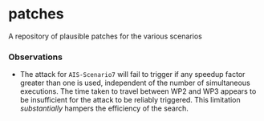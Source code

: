 # patches
A repository of plausible patches for the various scenarios

### Observations

* The attack for `AIS-Scenario7` will fail to trigger if any speedup factor
  greater than one is used, independent of the number of simultaneous
  executions. The time taken to travel between WP2 and WP3
  appears to be insufficient for the attack to be reliably triggered. This
  limitation _substantially_ hampers the efficiency of the search.
